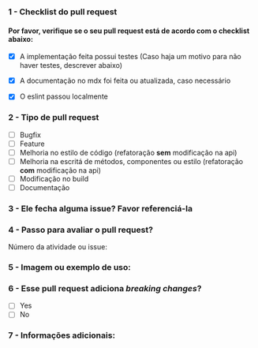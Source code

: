 ### 1 - Checklist do pull request

#### Por favor, verifique se o seu pull request está de acordo com o checklist abaixo:
- [x] A implementação feita possui testes (Caso haja um motivo para não haver testes, descrever abaixo)
- [x] A documentação no mdx foi feita ou atualizada, caso necessário
- [x] O eslint passou localmente


### 2 - Tipo de pull request
- [ ] Bugfix
- [ ] Feature
- [ ] Melhoria no estilo de código (refatoração **sem** modificação na api)
- [ ] Melhoria na escritá de métodos, componentes ou estilo (refatoração **com** modificação na api)
- [ ] Modificação no build
- [ ] Documentação

### 3 - Ele fecha alguma issue? Favor referenciá-la


### 4 - Passo para avaliar o pull request?
Número da atividade ou issue:


### 5 - Imagem ou exemplo de uso:


### 6 - Esse pull request adiciona *breaking changes*?

- [ ] Yes
- [ ] No

### 7 - Informações adicionais:
